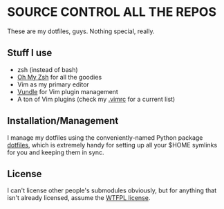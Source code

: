 # SOURCE CONTROL ALL THE REPOS

These are my dotfiles, guys. Nothing special, really.

## Stuff I use

- zsh (instead of bash)
- [Oh My Zsh](https://github.com/robbyrussell/oh-my-zsh/) for all the goodies
- Vim as my primary editor
- [Vundle](https://github.com/gmarik/vundle) for Vim plugin management
- A ton of Vim plugins (check my [.vimrc](https://github.com/JoshMock/dotfiles/blob/master/vimrc) for a current list)

## Installation/Management

I manage my dotfiles using the conveniently-named Python package
[dotfiles](http://pypi.python.org/pypi/dotfiles), which is extremely handy for
setting up all your $HOME symlinks for you and keeping them in sync.

## License

I can't license other people's submodules obviously, but for anything that
isn't already licensed, assume the [WTFPL license](http://sam.zoy.org/wtfpl/).
